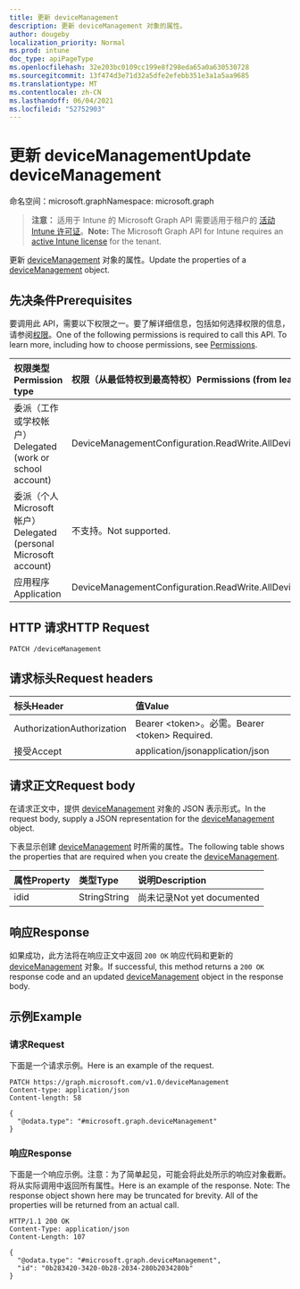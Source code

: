 ```yaml
---
title: 更新 deviceManagement
description: 更新 deviceManagement 对象的属性。
author: dougeby
localization_priority: Normal
ms.prod: intune
doc_type: apiPageType
ms.openlocfilehash: 32e203bc0109cc199e8f298eda65a0a630530728
ms.sourcegitcommit: 13f474d3e71d32a5dfe2efebb351e3a1a5aa9685
ms.translationtype: MT
ms.contentlocale: zh-CN
ms.lasthandoff: 06/04/2021
ms.locfileid: "52752903"
---
```

# <a name="update-devicemanagement"></a><span data-ttu-id="04e57-103">更新 deviceManagement</span><span class="sxs-lookup"><span data-stu-id="04e57-103">Update deviceManagement</span></span>

<span data-ttu-id="04e57-104">命名空间：microsoft.graph</span><span class="sxs-lookup"><span data-stu-id="04e57-104">Namespace: microsoft.graph</span></span>

> <span data-ttu-id="04e57-105">**注意：** 适用于 Intune 的 Microsoft Graph API 需要适用于租户的 [活动 Intune 许可证](https://go.microsoft.com/fwlink/?linkid=839381)。</span><span class="sxs-lookup"><span data-stu-id="04e57-105">**Note:** The Microsoft Graph API for Intune requires an [active Intune license](https://go.microsoft.com/fwlink/?linkid=839381) for the tenant.</span></span>

<span data-ttu-id="04e57-106">更新 [deviceManagement](../resources/intune-raimportcerts-devicemanagement.md) 对象的属性。</span><span class="sxs-lookup"><span data-stu-id="04e57-106">Update the properties of a [deviceManagement](../resources/intune-raimportcerts-devicemanagement.md) object.</span></span>

## <a name="prerequisites"></a><span data-ttu-id="04e57-107">先决条件</span><span class="sxs-lookup"><span data-stu-id="04e57-107">Prerequisites</span></span>
<span data-ttu-id="04e57-p101">要调用此 API，需要以下权限之一。要了解详细信息，包括如何选择权限的信息，请参阅[权限](/graph/permissions-reference)。</span><span class="sxs-lookup"><span data-stu-id="04e57-p101">One of the following permissions is required to call this API. To learn more, including how to choose permissions, see [Permissions](/graph/permissions-reference).</span></span>

|<span data-ttu-id="04e57-110">权限类型</span><span class="sxs-lookup"><span data-stu-id="04e57-110">Permission type</span></span>|<span data-ttu-id="04e57-111">权限（从最低特权到最高特权）</span><span class="sxs-lookup"><span data-stu-id="04e57-111">Permissions (from least to most privileged)</span></span>|
|:---|:---|
|<span data-ttu-id="04e57-112">委派（工作或学校帐户）</span><span class="sxs-lookup"><span data-stu-id="04e57-112">Delegated (work or school account)</span></span>|<span data-ttu-id="04e57-113">DeviceManagementConfiguration.ReadWrite.All</span><span class="sxs-lookup"><span data-stu-id="04e57-113">DeviceManagementConfiguration.ReadWrite.All</span></span>|
|<span data-ttu-id="04e57-114">委派（个人 Microsoft 帐户）</span><span class="sxs-lookup"><span data-stu-id="04e57-114">Delegated (personal Microsoft account)</span></span>|<span data-ttu-id="04e57-115">不支持。</span><span class="sxs-lookup"><span data-stu-id="04e57-115">Not supported.</span></span>|
|<span data-ttu-id="04e57-116">应用程序</span><span class="sxs-lookup"><span data-stu-id="04e57-116">Application</span></span>|<span data-ttu-id="04e57-117">DeviceManagementConfiguration.ReadWrite.All</span><span class="sxs-lookup"><span data-stu-id="04e57-117">DeviceManagementConfiguration.ReadWrite.All</span></span>|

## <a name="http-request"></a><span data-ttu-id="04e57-118">HTTP 请求</span><span class="sxs-lookup"><span data-stu-id="04e57-118">HTTP Request</span></span>
<!-- {
  "blockType": "ignored"
}
-->
``` http
PATCH /deviceManagement
```

## <a name="request-headers"></a><span data-ttu-id="04e57-119">请求标头</span><span class="sxs-lookup"><span data-stu-id="04e57-119">Request headers</span></span>
|<span data-ttu-id="04e57-120">标头</span><span class="sxs-lookup"><span data-stu-id="04e57-120">Header</span></span>|<span data-ttu-id="04e57-121">值</span><span class="sxs-lookup"><span data-stu-id="04e57-121">Value</span></span>|
|:---|:---|
|<span data-ttu-id="04e57-122">Authorization</span><span class="sxs-lookup"><span data-stu-id="04e57-122">Authorization</span></span>|<span data-ttu-id="04e57-123">Bearer &lt;token&gt;。必需。</span><span class="sxs-lookup"><span data-stu-id="04e57-123">Bearer &lt;token&gt; Required.</span></span>|
|<span data-ttu-id="04e57-124">接受</span><span class="sxs-lookup"><span data-stu-id="04e57-124">Accept</span></span>|<span data-ttu-id="04e57-125">application/json</span><span class="sxs-lookup"><span data-stu-id="04e57-125">application/json</span></span>|

## <a name="request-body"></a><span data-ttu-id="04e57-126">请求正文</span><span class="sxs-lookup"><span data-stu-id="04e57-126">Request body</span></span>
<span data-ttu-id="04e57-127">在请求正文中，提供 [deviceManagement](../resources/intune-raimportcerts-devicemanagement.md) 对象的 JSON 表示形式。</span><span class="sxs-lookup"><span data-stu-id="04e57-127">In the request body, supply a JSON representation for the [deviceManagement](../resources/intune-raimportcerts-devicemanagement.md) object.</span></span>

<span data-ttu-id="04e57-128">下表显示创建 [deviceManagement](../resources/intune-raimportcerts-devicemanagement.md) 时所需的属性。</span><span class="sxs-lookup"><span data-stu-id="04e57-128">The following table shows the properties that are required when you create the [deviceManagement](../resources/intune-raimportcerts-devicemanagement.md).</span></span>

|<span data-ttu-id="04e57-129">属性</span><span class="sxs-lookup"><span data-stu-id="04e57-129">Property</span></span>|<span data-ttu-id="04e57-130">类型</span><span class="sxs-lookup"><span data-stu-id="04e57-130">Type</span></span>|<span data-ttu-id="04e57-131">说明</span><span class="sxs-lookup"><span data-stu-id="04e57-131">Description</span></span>|
|:---|:---|:---|
|<span data-ttu-id="04e57-132">id</span><span class="sxs-lookup"><span data-stu-id="04e57-132">id</span></span>|<span data-ttu-id="04e57-133">String</span><span class="sxs-lookup"><span data-stu-id="04e57-133">String</span></span>|<span data-ttu-id="04e57-134">尚未记录</span><span class="sxs-lookup"><span data-stu-id="04e57-134">Not yet documented</span></span>|



## <a name="response"></a><span data-ttu-id="04e57-135">响应</span><span class="sxs-lookup"><span data-stu-id="04e57-135">Response</span></span>
<span data-ttu-id="04e57-136">如果成功，此方法将在响应正文中返回 `200 OK` 响应代码和更新的 [deviceManagement](../resources/intune-raimportcerts-devicemanagement.md) 对象。</span><span class="sxs-lookup"><span data-stu-id="04e57-136">If successful, this method returns a `200 OK` response code and an updated [deviceManagement](../resources/intune-raimportcerts-devicemanagement.md) object in the response body.</span></span>

## <a name="example"></a><span data-ttu-id="04e57-137">示例</span><span class="sxs-lookup"><span data-stu-id="04e57-137">Example</span></span>

### <a name="request"></a><span data-ttu-id="04e57-138">请求</span><span class="sxs-lookup"><span data-stu-id="04e57-138">Request</span></span>
<span data-ttu-id="04e57-139">下面是一个请求示例。</span><span class="sxs-lookup"><span data-stu-id="04e57-139">Here is an example of the request.</span></span>
``` http
PATCH https://graph.microsoft.com/v1.0/deviceManagement
Content-type: application/json
Content-length: 58

{
  "@odata.type": "#microsoft.graph.deviceManagement"
}
```

### <a name="response"></a><span data-ttu-id="04e57-140">响应</span><span class="sxs-lookup"><span data-stu-id="04e57-140">Response</span></span>
<span data-ttu-id="04e57-p102">下面是一个响应示例。注意：为了简单起见，可能会将此处所示的响应对象截断。将从实际调用中返回所有属性。</span><span class="sxs-lookup"><span data-stu-id="04e57-p102">Here is an example of the response. Note: The response object shown here may be truncated for brevity. All of the properties will be returned from an actual call.</span></span>
``` http
HTTP/1.1 200 OK
Content-Type: application/json
Content-Length: 107

{
  "@odata.type": "#microsoft.graph.deviceManagement",
  "id": "0b283420-3420-0b28-2034-280b2034280b"
}
```




